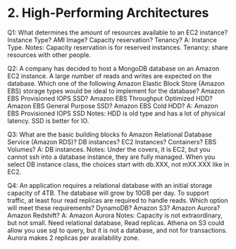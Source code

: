 # 2. High-Performing Architectures

Q1: What determines the amount of resources available to an EC2 instance? Instance Type? AMI Image? Capacity reservation? Tenancy? 
A: Instance Type. 
Notes: Capacity reservation is for reserved instances. Tenancy: share resources with other people. 

Q2: A company has decided to host a MongoDB database on an Amazon EC2 instance. A large number of reads and writes are expected on the database. Which one of the following Amazon Elastic Block Store (Amazon EBS) storage types would be ideal to implement for the database? Amazon EBS Provisioned IOPS SSD? Amazon EBS Throughput Optimized HDD? Amazon EBS General Purpose SSD? Amazon EBS Cold HDD?
A: Amazon EBS Provisioned IOPS SSD
Notes: HDD is old type and has a lot of physical latency. SSD is better for IO. 

Q3: What are the basic building blocks fo Amazon Relational Database Service (Amazon RDS)? DB instances? EC2 Instances? Containers? EBS Volumes? 
A: DB instances.
Notes: Under the covers, it is EC2, but you cannot ssh into a database instance, they are fully managed. When you select DB instance class, the choices start with db.XXX, not mXX.XXX like in EC2. 

Q4: An application requires a relational database with an initial storage capacity of 4TB. The database will grow by 10GB per day. To support traffic, at least four read replicas are required to handle reads. Which option will meet these requirements? DynamoDB? Amazon S3? Amazon Aurora? Amazon Redshift?
A: Amazon Aurora
Notes: Capacity is not extraordinary, but not small. Need relational database,  Read replicas. Athena on S3 could allow you use sql to query, but it is not a database, and not for transactions. Aurora makes 2 replicas per availability zone.  















